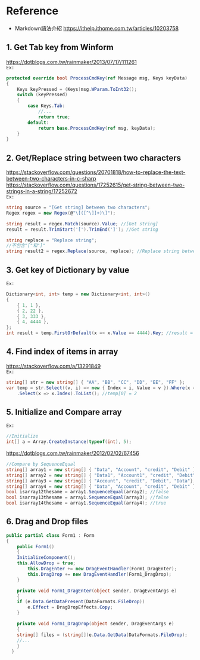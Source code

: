 # Reference
* Markdown語法介紹
https://ithelp.ithome.com.tw/articles/10203758

## 1. Get Tab key from Winform
https://dotblogs.com.tw/rainmaker/2013/07/17/111261<br>
`Ex:`
```C#
protected override bool ProcessCmdKey(ref Message msg, Keys keyData)
{
	Keys keyPressed = (Keys)msg.WParam.ToInt32();
	switch (keyPressed)
	{
		case Keys.Tab:
			//...
			return true;
		default:
			return base.ProcessCmdKey(ref msg, keyData);
	}
}
```

## 2. Get/Replace string between two characters
https://stackoverflow.com/questions/20701818/how-to-replace-the-text-between-two-characters-in-c-sharp<br>
https://stackoverflow.com/questions/17252615/get-string-between-two-strings-in-a-string/17252672<br>
`Ex:`
```C#
string source = "[Get string] between two characters";
Regex regex = new Regex(@"\[([^\]]+)\]");

string result = regex.Match(source).Value; //[Get string]
result = result.TrimStart('[').TrimEnd(']'); //Get string

string replace = "Replace string";
//不包含"["和"]"
string result2 = regex.Replace(source, replace); //Replace string between two characters
```

## 3. Get key of Dictionary by value
`Ex:`
```C#
Dictionary<int, int> temp = new Dictionary<int, int>()
{
    { 1, 1 },
    { 2, 22 },
    { 3, 333 },
    { 4, 4444 },
};
int result = temp.FirstOrDefault(x => x.Value == 4444).Key; //result = 4
```

## 4. Find index of items in array
https://stackoverflow.com/a/13291849<br>
`Ex:`
```C#
string[] str = new string[] { "AA", "BB", "CC", "DD", "EE", "FF" };
var temp = str.Select((v, i) => new { Index = i, Value = v }).Where(x => x.Value == "CC")
    .Select(x => x.Index).ToList(); //temp[0] = 2
```

## 5. Initialize and Compare array
`Ex:`
```C#
//Initialize
int[] a = Array.CreateInstance(typeof(int), 5);
```
https://dotblogs.com.tw/rainmaker/2012/02/02/67456<br>

```C#
//Compare by SequenceEqual
string[] array1 = new string[] { "Data", "Account", "credit", "Debit" }; 
string[] array2 = new string[] { "Data1", "Account1", "credit", "Debit" }; 
string[] array3 = new string[] { "Account", "credit", "Debit", "Data"};
string[] array4 = new string[] { "Data", "Account", "credit", "Debit" }; 
bool isarray12thesame = array1.SequenceEqual(array2); //false
bool isarray13thesame = array1.SequenceEqual(array3); //false
bool isarray14thesame = array1.SequenceEqual(array4); //true
```

## 6. Drag and Drop files
```C#
public partial class Form1 : Form 
{
    public Form1() 
    {
	InitializeComponent();
	this.AllowDrop = true;
        this.DragEnter += new DragEventHandler(Form1_DragEnter);
        this.DragDrop += new DragEventHandler(Form1_DragDrop);
    }

    private void Form1_DragEnter(object sender, DragEventArgs e) 
    {
	if (e.Data.GetDataPresent(DataFormats.FileDrop)) 
	    e.Effect = DragDropEffects.Copy;
    }

    private void Form1_DragDrop(object sender, DragEventArgs e) 
    {
	string[] files = (string[])e.Data.GetData(DataFormats.FileDrop);
	//...
    }
  }
```

